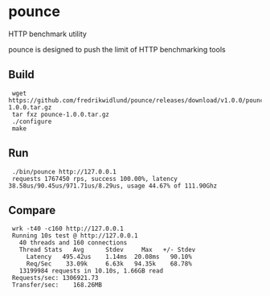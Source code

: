 # pounce
HTTP benchmark utility

pounce is designed to push the limit of HTTP benchmarking tools

Build
-----

     wget https://github.com/fredrikwidlund/pounce/releases/download/v1.0.0/pounce-1.0.0.tar.gz
     tar fxz pounce-1.0.0.tar.gz
     ./configure
     make

Run
---

     ./bin/pounce http://127.0.0.1
     requests 1767450 rps, success 100.00%, latency 38.58us/90.45us/971.71us/8.29us, usage 44.67% of 111.90Ghz

Compare
-------
     wrk -t40 -c160 http://127.0.0.1
     Running 10s test @ http://127.0.0.1
       40 threads and 160 connections
       Thread Stats   Avg      Stdev     Max   +/- Stdev
         Latency   495.42us    1.14ms  20.08ms   90.10%
         Req/Sec    33.09k     6.63k   94.35k    68.78%
       13199984 requests in 10.10s, 1.66GB read
     Requests/sec: 1306921.73
     Transfer/sec:    168.26MB
 
